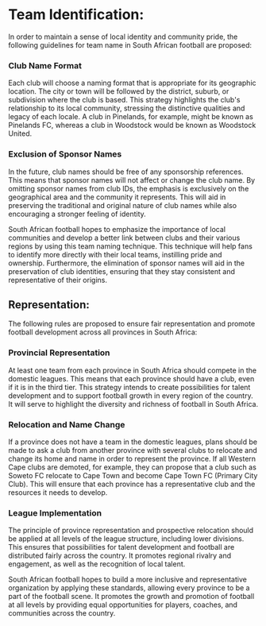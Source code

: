 # Team Identification:

In order to maintain a sense of local identity and community pride, the following guidelines for team name in South African football are proposed:

### Club Name Format

Each club will choose a naming format that is appropriate for its geographic location. The city or town will be followed by the district, suburb, or subdivision where the club is based. This strategy highlights the club's relationship to its local community, stressing the distinctive qualities and legacy of each locale. A club in Pinelands, for example, might be known as Pinelands FC, whereas a club in Woodstock would be known as Woodstock United.

### Exclusion of Sponsor Names

In the future, club names should be free of any sponsorship references. This means that sponsor names will not affect or change the club name. By omitting sponsor names from club IDs, the emphasis is exclusively on the geographical area and the community it represents. This will aid in preserving the traditional and original nature of club names while also encouraging a stronger feeling of identity.

South African football hopes to emphasize the importance of local communities and develop a better link between clubs and their various regions by using this team naming technique. This technique will help fans to identify more directly with their local teams, instilling pride and ownership. Furthermore, the elimination of sponsor names will aid in the preservation of club identities, ensuring that they stay consistent and representative of their origins.

## Representation:

<!---Each Province has those big historical clubs name, that must always be visible on the soccer scene of things.-->

The following rules are proposed to ensure fair representation and promote football development across all provinces in South Africa:

### Provincial Representation

At least one team from each province in South Africa should compete in the domestic leagues. This means that each province should have a club, even if it is in the third tier. This strategy intends to create possibilities for talent development and to support football growth in every region of the country. It will serve to highlight the diversity and richness of football in South Africa.

### Relocation and Name Change

If a province does not have a team in the domestic leagues, plans should be made to ask a club from another province with several clubs to relocate and change its home and name in order to represent the province. If all Western Cape clubs are demoted, for example, they can propose that a club such as Soweto FC relocate to Cape Town and become Cape Town FC (Primary City Club). This will ensure that each province has a representative club and the resources it needs to develop.

### League Implementation

The principle of province representation and prospective relocation should be applied at all levels of the league structure, including lower divisions. This ensures that possibilities for talent development and football are distributed fairly across the country. It promotes regional rivalry and engagement, as well as the recognition of local talent.

South African football hopes to build a more inclusive and representative organization by applying these standards, allowing every province to be a part of the football scene. It promotes the growth and promotion of football at all levels by providing equal opportunities for players, coaches, and communities across the country.
